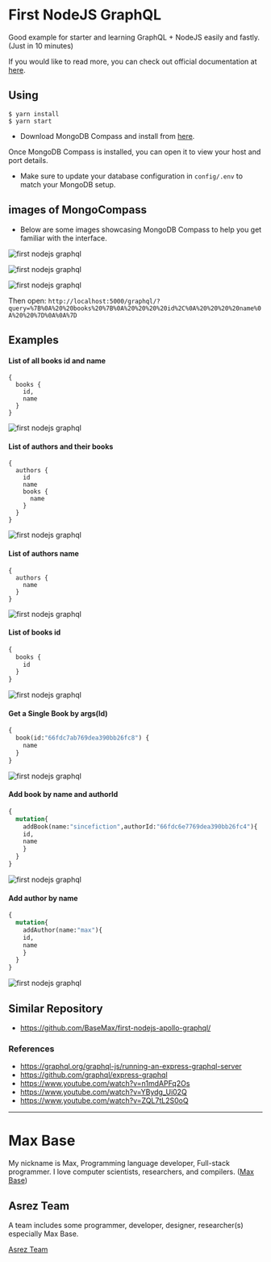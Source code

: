 # First NodeJS GraphQL

Good example for starter and learning GraphQL + NodeJS easily and fastly. (Just in 10 minutes)

If you would like to read more, you can check out official documentation at [here](https://graphql.org/graphql-js/running-an-express-graphql-server/).

## Using

```
$ yarn install
$ yarn start
```

- Download MongoDB Compass and install from [here](https://www.mongodb.com/try/download/compass).

 Once MongoDB Compass is installed, you can open it to view your host and port details.

- Make sure to update your database configuration in `config/.env` to match your MongoDB setup.

## images of MongoCompass

- Below are some images showcasing MongoDB Compass to help you get familiar with the interface.

![first nodejs graphql](images/cap7.PNG)

![first nodejs graphql](images/cap8.PNG)

![first nodejs graphql](images/cap10.PNG)



Then open: `http://localhost:5000/graphql/?query=%7B%0A%20%20books%20%7B%0A%20%20%20%20id%2C%0A%20%20%20%20name%0A%20%20%7D%0A%0A%7D`

## Examples

#### List of all books id and name
```
{
  books {
    id,
    name
  }
}
```

![first nodejs graphql](images/screen1.png)

#### List of authors and their books

```
{
  authors {
    id
    name
    books {
      name
    }
  }
}
```

![first nodejs graphql](images/screen2.png)


#### List of authors name

```
{
  authors {
    name
  }
}
```

![first nodejs graphql](images/cap6.PNG)



#### List of books id

```graphql
{
  books {
    id
  }
}
```

![first nodejs graphql](images/cap5.PNG)



#### Get a Single Book by args(Id)

```graphql
{
  book(id:"66fdc7ab769dea390bb26fc8") {
    name
  }
}
```

![first nodejs graphql](images/cap4.PNG)


#### Add book by name and authorId

```graphql
{
  mutation{
    addBook(name:"sincefiction",authorId:"66fdc6e7769dea390bb26fc4"){
    id,
    name
    }
  }
}
```

![first nodejs graphql](images/cap3.PNG)


#### Add author by name

```graphql
{
  mutation{
    addAuthor(name:"max"){
    id,
    name
    }
  }
}
```

![first nodejs graphql](images/cap2.PNG)


## Similar Repository

- https://github.com/BaseMax/first-nodejs-apollo-graphql/

### References

- https://graphql.org/graphql-js/running-an-express-graphql-server
- https://github.com/graphql/express-graphql
- https://www.youtube.com/watch?v=n1mdAPFq2Os
- https://www.youtube.com/watch?v=YBydg_Ui02Q
- https://www.youtube.com/watch?v=ZQL7tL2S0oQ

---------

# Max Base

My nickname is Max, Programming language developer, Full-stack programmer. I love computer scientists, researchers, and compilers. ([Max Base](https://maxbase.org/))

## Asrez Team

A team includes some programmer, developer, designer, researcher(s) especially Max Base.

[Asrez Team](https://www.asrez.com/)
